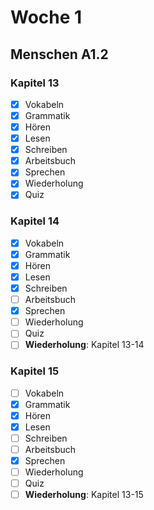 # Woche 1

## Menschen A1.2

### Kapitel 13
- [X] Vokabeln
- [X] Grammatik
- [X] Hören
- [X] Lesen
- [X] Schreiben
- [x] Arbeitsbuch
- [X] Sprechen
- [x] Wiederholung
- [x] Quiz

### Kapitel 14
- [x] Vokabeln
- [x] Grammatik
- [x] Hören
- [x] Lesen
- [x] Schreiben
- [ ] Arbeitsbuch
- [x] Sprechen
- [ ] Wiederholung
- [ ] Quiz
- [ ] **Wiederholung**: Kapitel 13-14

### Kapitel 15
- [ ] Vokabeln
- [X] Grammatik
- [X] Hören
- [X] Lesen
- [ ] Schreiben
- [ ] Arbeitsbuch
- [x] Sprechen
- [ ] Wiederholung
- [ ] Quiz
- [ ] **Wiederholung**: Kapitel 13-15
